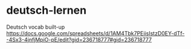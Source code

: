 # deutsch-lernen
Deutsch vocab built-up
https://docs.google.com/spreadsheets/d/1AM4Tbk7PEiisIstzD0EY-dTf--4Sx3-4jnfjMpiO-pE/edit?gid=236718777#gid=236718777
